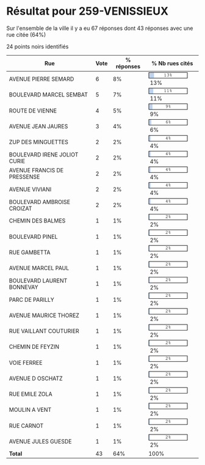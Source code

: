 # Résultat pour 259-VENISSIEUX

Sur l'ensemble de la ville il y a eu 67 réponses dont 43 réponses avec une rue citée (64%)

24 points noirs identifiés

| Rue | Vote | % réponses | % Nb rues cités|
|-----|------|------------|----------------|
| AVENUE PIERRE SEMARD | 6 | 8% | <img src="../../img/bar_13.gif" />&nbsp;13%|
| BOULEVARD MARCEL SEMBAT | 5 | 7% | <img src="../../img/bar_11.gif" />&nbsp;11%|
| ROUTE DE VIENNE | 4 | 5% | <img src="../../img/bar_9.gif" />&nbsp;9%|
| AVENUE JEAN JAURES | 3 | 4% | <img src="../../img/bar_6.gif" />&nbsp;6%|
| ZUP DES MINGUETTES | 2 | 2% | <img src="../../img/bar_4.gif" />&nbsp;4%|
| BOULEVARD IRENE JOLIOT CURIE | 2 | 2% | <img src="../../img/bar_4.gif" />&nbsp;4%|
| AVENUE FRANCIS DE PRESSENSE | 2 | 2% | <img src="../../img/bar_4.gif" />&nbsp;4%|
| AVENUE VIVIANI | 2 | 2% | <img src="../../img/bar_4.gif" />&nbsp;4%|
| BOULEVARD AMBROISE CROIZAT | 2 | 2% | <img src="../../img/bar_4.gif" />&nbsp;4%|
| CHEMIN DES BALMES | 1 | 1% | <img src="../../img/bar_2.gif" />&nbsp;2%|
| BOULEVARD PINEL | 1 | 1% | <img src="../../img/bar_2.gif" />&nbsp;2%|
| RUE GAMBETTA | 1 | 1% | <img src="../../img/bar_2.gif" />&nbsp;2%|
| AVENUE MARCEL PAUL | 1 | 1% | <img src="../../img/bar_2.gif" />&nbsp;2%|
| BOULEVARD LAURENT BONNEVAY | 1 | 1% | <img src="../../img/bar_2.gif" />&nbsp;2%|
| PARC DE PARILLY | 1 | 1% | <img src="../../img/bar_2.gif" />&nbsp;2%|
| AVENUE MAURICE THOREZ | 1 | 1% | <img src="../../img/bar_2.gif" />&nbsp;2%|
| RUE VAILLANT COUTURIER | 1 | 1% | <img src="../../img/bar_2.gif" />&nbsp;2%|
| CHEMIN DE FEYZIN | 1 | 1% | <img src="../../img/bar_2.gif" />&nbsp;2%|
| VOIE FERREE | 1 | 1% | <img src="../../img/bar_2.gif" />&nbsp;2%|
| AVENUE D OSCHATZ | 1 | 1% | <img src="../../img/bar_2.gif" />&nbsp;2%|
| RUE EMILE ZOLA | 1 | 1% | <img src="../../img/bar_2.gif" />&nbsp;2%|
| MOULIN A VENT | 1 | 1% | <img src="../../img/bar_2.gif" />&nbsp;2%|
| RUE CARNOT | 1 | 1% | <img src="../../img/bar_2.gif" />&nbsp;2%|
| AVENUE JULES GUESDE | 1 | 1% | <img src="../../img/bar_2.gif" />&nbsp;2%|
| **Total** | 43 | 64% | 100%|
